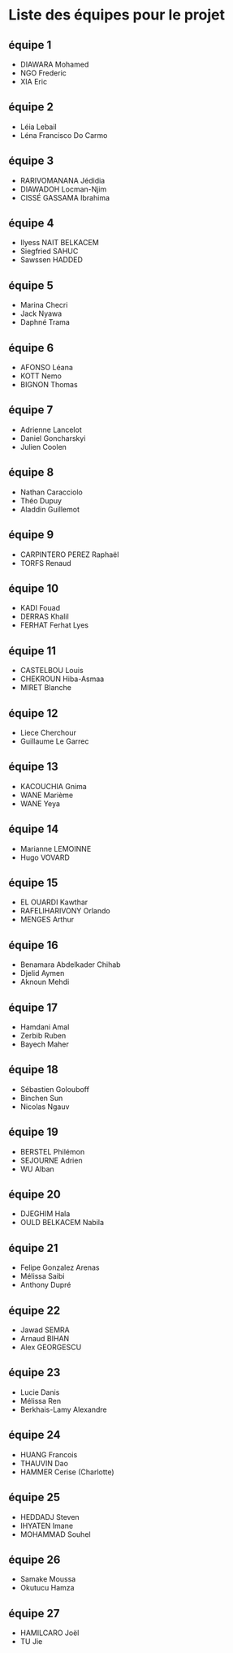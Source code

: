 Liste des équipes pour le projet
=====


## équipe 1
* DIAWARA     Mohamed
* NGO              Frederic
* XIA                Eric

## équipe 2
* Léia Lebail
* Léna Francisco Do Carmo

## équipe 3
* RARIVOMANANA Jédidia
* DIAWADOH Locman-Njim
* CISSÉ GASSAMA Ibrahima

## équipe 4
* Ilyess NAIT BELKACEM
* Siegfried SAHUC
* Sawssen HADDED

## équipe 5
* Marina Checri
* Jack Nyawa
* Daphné Trama

## équipe 6
* AFONSO Léana
* KOTT Nemo
* BIGNON Thomas

## équipe 7
* Adrienne Lancelot
* Daniel Goncharskyi
* Julien Coolen

## équipe 8
* Nathan Caracciolo
* Théo Dupuy
* Aladdin Guillemot

## équipe 9
* CARPINTERO PEREZ Raphaël
* TORFS Renaud

## équipe 10
* KADI Fouad
* DERRAS Khalil
* FERHAT Ferhat  Lyes

## équipe 11
* CASTELBOU Louis
* CHEKROUN Hiba-Asmaa
* MIRET Blanche

## équipe 12
* Liece Cherchour
* Guillaume Le Garrec

## équipe 13
* KACOUCHIA Gnima
* WANE Marième
* WANE Yeya

## équipe 14
* Marianne LEMOINNE
* Hugo VOVARD

## équipe 15
* EL OUARDI Kawthar
* RAFELIHARIVONY Orlando
* MENGES Arthur

## équipe 16
* Benamara Abdelkader Chihab
* Djelid Aymen
* Aknoun Mehdi

## équipe 17
* Hamdani Amal
* Zerbib Ruben
* Bayech Maher

## équipe 18
* Sébastien Golouboff
* Binchen Sun
* Nicolas Ngauv

## équipe 19
* BERSTEL Philémon
* SEJOURNE Adrien
* WU Alban

## équipe 20
* DJEGHIM Hala
* OULD BELKACEM Nabila

## équipe 21
* Felipe Gonzalez Arenas
* Mélissa Saibi
* Anthony Dupré

## équipe 22
* Jawad SEMRA
* Arnaud BIHAN
* Alex GEORGESCU

## équipe 23
* Lucie Danis
* Mélissa Ren
* Berkhais-Lamy Alexandre

## équipe 24
* HUANG Francois
* THAUVIN Dao
* HAMMER Cerise (Charlotte)

## équipe 25
* HEDDADJ Steven
* IHYATEN Imane
* MOHAMMAD Souhel

## équipe 26
* Samake Moussa
* Okutucu Hamza

## équipe 27
* HAMILCARO Joël
* TU Jie


